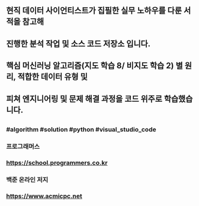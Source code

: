 ##
## 현직 데이터 사이언티스트가 집필한 실무 노하우를 다룬 서적을 참고해
## 진행한 분석 작업 및 소스 코드 저장소 입니다.
## 핵심 머신러닝 알고리즘(지도 학습 8/ 비지도 학습 2) 별 원리, 적합한 데이터 유형 및
## 피쳐 엔지니어링 및 문제 해결 과정을 코드 위주로 학습했습니다.
##
### #algorithm #solution #python #visual_studio_code
### 프로그래머스
### https://school.programmers.co.kr
### 백준 온라인 저지
### https://www.acmicpc.net
##

